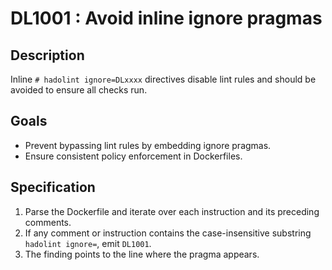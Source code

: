 # DL1001 : Avoid inline ignore pragmas

## Description
Inline `# hadolint ignore=DLxxxx` directives disable lint rules and should be avoided to ensure all checks run.

## Goals
- Prevent bypassing lint rules by embedding ignore pragmas.
- Ensure consistent policy enforcement in Dockerfiles.

## Specification
1. Parse the Dockerfile and iterate over each instruction and its preceding comments.
2. If any comment or instruction contains the case-insensitive substring `hadolint ignore=`, emit `DL1001`.
3. The finding points to the line where the pragma appears.
